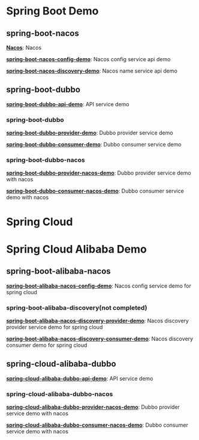 # Spring Boot Demo

## spring-boot-nacos

**[Nacos](https://nacos.io/zh-cn/index.html)**: Nacos

**[spring-boot-nacos-config-demo](https://github.com/zhouhailin/spring-boot-demo/tree/master/spring-boot-nacos-config-demo)**:
Nacos config service api demo

**[spring-boot-nacos-discovery-demo](https://github.com/zhouhailin/spring-boot-demo/tree/master/spring-boot-nacos-discovery-demo)**:
Nacos name service api demo

## spring-boot-dubbo

**[spring-boot-dubbo-api-demo](https://github.com/zhouhailin/spring-boot-demo/tree/master/spring-boot-dubbo-api-demo)**:
API service demo

### spring-boot-dubbo

**[spring-boot-dubbo-provider-demo](https://github.com/zhouhailin/spring-boot-demo/tree/master/spring-boot-dubbo-provider-demo)**:
Dubbo provider service demo

**[spring-boot-dubbo-consumer-demo](https://github.com/zhouhailin/spring-boot-demo/tree/master/spring-boot-dubbo-consumer-demo)**:
Dubbo consumer service demo

### spring-boot-dubbo-nacos

**[spring-boot-dubbo-provider-nacos-demo](https://github.com/zhouhailin/spring-boot-demo/tree/master/spring-boot-dubbo-provider-nacos-demo)**:
Dubbo provider service demo with nacos

**[spring-boot-dubbo-consumer-nacos-demo](https://github.com/zhouhailin/spring-boot-demo/tree/master/spring-boot-dubbo-consumer-nacos-demo)**:
Dubbo consumer service demo with nacos

# Spring Cloud

# Spring Cloud Alibaba Demo

## spring-boot-alibaba-nacos

**[spring-boot-alibaba-nacos-config-demo](https://github.com/zhouhailin/spring-boot-demo/tree/master/spring-boot-alibaba-nacos-config-demo)**:
Nacos config service demo for spring cloud

### spring-boot-alibaba-discovery(not completed)

**[spring-boot-alibaba-nacos-discovery-provider-demo](https://github.com/zhouhailin/spring-boot-demo/tree/master/spring-boot-alibaba-nacos-discovery-provider-demo)**:
Nacos discovery provider service demo for spring cloud

**[spring-boot-alibaba-nacos-discovery-consumer-demo](https://github.com/zhouhailin/spring-boot-demo/tree/master/spring-boot-alibaba-nacos-discovery-consumer-demo)**:
Nacos discovery consumer demo for spring cloud

## spring-cloud-alibaba-dubbo

**[spring-cloud-alibaba-dubbo-api-demo](https://github.com/zhouhailin/spring-boot-demo/tree/master/spring-cloud-alibaba-dubbo-api-demo)**:
API service demo

### spring-cloud-alibaba-dubbo-nacos

**[spring-cloud-alibaba-dubbo-provider-nacos-demo](https://github.com/zhouhailin/spring-boot-demo/tree/master/spring-cloud-alibaba-dubbo-provider-nacos-demo)**:
Dubbo provider service demo with nacos

**[spring-cloud-alibaba-dubbo-consumer-nacos-demo](https://github.com/zhouhailin/spring-boot-demo/tree/master/spring-cloud-alibaba-dubbo-consumer-nacos-demo)**:
Dubbo consumer service demo with nacos

